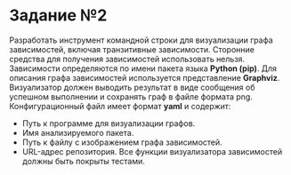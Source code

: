 # Задание №2
Разработать инструмент командной строки для визуализации графа зависимостей, включая транзитивные зависимости. Сторонние  средства для получения зависимостей использовать нельзя.
Зависимости определяются по имени пакета языка **Python (pip)**. Для описания графа зависимостей используется представление **Graphviz**.
Визуализатор должен выводить результат в виде сообщения об успешном выполнении и сохранять граф в файле формата png.
Конфигурационный файл имеет формат **yaml** и содержит:
- Путь к программе для визуализации графов.
- Имя анализируемого пакета.
- Путь к файлу с изображением графа зависимостей.
- URL-адрес репозитория.
Все функции визуализатора зависимостей должны быть покрыты тестами.
